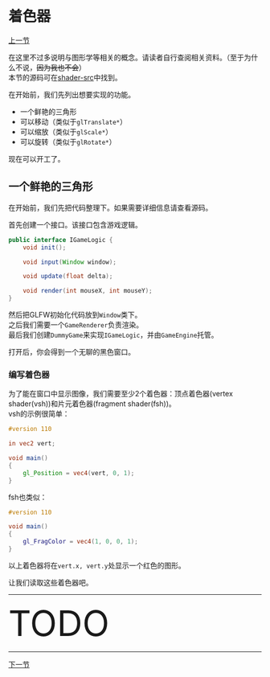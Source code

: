 # 着色器

[上一节](hello_triangle.md)

在这里不过多说明与图形学等相关的概念。请读者自行查阅相关资料。（至于为什么不说，~~因为我也不会~~）  
本节的源码可在[shader-src](shader-src)中找到。

在开始前，我们先列出想要实现的功能。
- 一个鲜艳的三角形
- 可以移动（类似于`glTranslate*`）
- 可以缩放（类似于`glScale*`）
- 可以旋转（类似于`glRotate*`）

现在可以开工了。

## 一个鲜艳的三角形

在开始前，我们先把代码整理下。如果需要详细信息请查看源码。

首先创建一个接口。该接口包含游戏逻辑。
```java
public interface IGameLogic {
    void init();

    void input(Window window);

    void update(float delta);

    void render(int mouseX, int mouseY);
}
```
然后把GLFW初始化代码放到`Window`类下。  
之后我们需要一个`GameRenderer`负责渲染。  
最后我们创建`DummyGame`来实现`IGameLogic`，并由`GameEngine`托管。

打开后，你会得到一个无聊的黑色窗口。

### 编写着色器

为了能在窗口中显示图像，我们需要至少2个着色器：顶点着色器(vertex shader(vsh))和片元着色器(fragment shader(fsh))。  
vsh的示例很简单：
```glsl
#version 110

in vec2 vert;

void main()
{
    gl_Position = vec4(vert, 0, 1);
}
```
fsh也类似：
```glsl
#version 110

void main()
{
    gl_FragColor = vec4(1, 0, 0, 1);
}
```
以上着色器将在`vert.x, vert.y`处显示一个红色的图形。

让我们读取这些着色器吧。

---

<div style="font-size:5em">TODO</div>

---
[下一节](texture.md)
